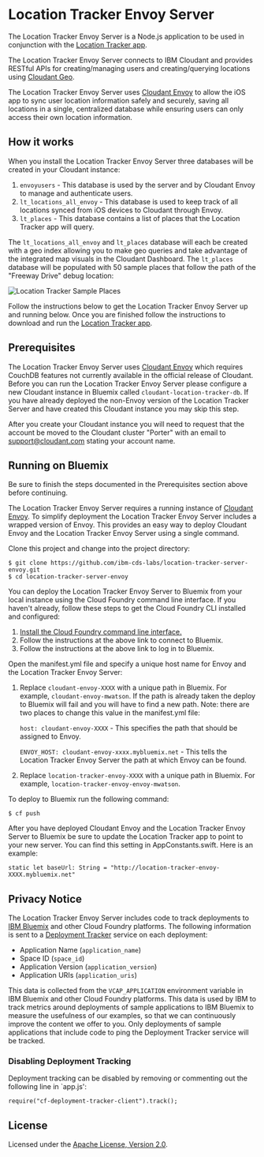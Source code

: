 # Location Tracker Envoy Server

The Location Tracker Envoy Server is a Node.js application to be used in conjunction with the [Location Tracker app](https://github.com/ibm-cds-labs/location-tracker-client-swift).

The Location Tracker Envoy Server connects to IBM Cloudant and provides RESTful APIs for creating/managing users and creating/querying locations using [Cloudant Geo](https://docs.cloudant.com/geo.html). 

The Location Tracker Envoy Server uses [Cloudant Envoy](https://github.com/cloudant-labs/envoy) to allow the iOS app to sync user location information safely and securely, saving all locations in a single, centralized database while ensuring users can only access their own location information.

## How it works

When you install the Location Tracker Envoy Server three databases will be created in your Cloudant instance:

1. `envoyusers` - This database is used by the server and by Cloudant Envoy to manage and authenticate users.
2. `lt_locations_all_envoy` - This database is used to keep track of all locations synced from iOS devices to Cloudant through Envoy.
3. `lt_places` - This database contains a list of places that the Location Tracker app will query.

The `lt_locations_all_envoy` and `lt_places` database will each be created with a geo index allowing you to make geo queries and take advantage of the integrated map visuals in the Cloudant Dashboard. The `lt_places` database will be populated with 50 sample places that follow the path of the "Freeway Drive" debug location:
 
 ![Location Tracker Sample Places](http://developer.ibm.com/clouddataservices/wp-content/uploads/sites/47/2016/05/locationTracker2CloudantPlaces2.png)

Follow the instructions below to get the Location Tracker Envoy Server up and running below. Once you are finished follow the instructions to download and run the [Location Tracker app](https://github.com/ibm-cds-labs/location-tracker-client-swift).

## Prerequisites

The Location Tracker Envoy Server uses [Cloudant Envoy](https://github.com/cloudant-labs/envoy) which requires CouchDB features not currently available in the official release of Cloudant. Before you can run the Location Tracker Envoy Server please configure a new Cloudant instance in Bluemix called `cloudant-location-tracker-db`. If you have already deployed the non-Envoy version of the Location Tracker Server and have created this Cloudant instance you may skip this step.

After you create your Cloudant instance you will need to request that the account be moved to the Cloudant cluster "Porter" with an email to support@cloudant.com stating your account name.

## Running on Bluemix

Be sure to finish the steps documented in the Prerequisites section above before continuing.

The Location Tracker Envoy Server requires a running instance of [Cloudant Envoy](https://github.com/cloudant-labs/envoy). To simplify deployment the Location Tracker Envoy Server includes a wrapped version of Envoy. This provides an easy way to deploy Cloudant Envoy and the Location Tracker Envoy Server using a single command.

Clone this project and change into the project directory:

    $ git clone https://github.com/ibm-cds-labs/location-tracker-server-envoy.git
    $ cd location-tracker-server-envoy
    
You can deploy the Location Tracker Envoy Server to Bluemix from your local instance using the Cloud Foundry command line interface. If you haven't already, follow these steps to get the Cloud Foundry CLI installed and configured:

1. [Install the Cloud Foundry command line interface.](https://www.ng.bluemix.net/docs/#starters/install_cli.html)
2. Follow the instructions at the above link to connect to Bluemix.
3. Follow the instructions at the above link to log in to Bluemix.

Open the manifest.yml file and specify a unique host name for Envoy and the Location Tracker Envoy Server:

1. Replace `cloudant-envoy-XXXX` with a unique path in Bluemix. For example, `cloudant-envoy-mwatson`. If the path is already taken the deploy to Bluemix will fail and you will have to find a new path. Note: there are two places to change this value in the manifest.yml file:

    `host: cloudant-envoy-XXXX` - This specifies the path that should be assigned to Envoy. 

    `ENVOY_HOST: cloudant-envoy-xxxx.mybluemix.net` - This tells the Location Tracker Envoy Server the path at which Envoy can be found.

2. Replace `location-tracker-envoy-XXXX` with a unique path in Bluemix. For example, `location-tracker-envoy-envoy-mwatson`. 

To deploy to Bluemix run the following command:

    $ cf push

After you have deployed Cloudant Envoy and the Location Tracker Envoy Server to Bluemix be sure to update the Location Tracker app to point to your new server. You can find this setting in AppConstants.swift. Here is an example:

`static let baseUrl: String = "http://location-tracker-envoy-XXXX.mybluemix.net"`

## Privacy Notice

The Location Tracker Envoy Server includes code to track deployments to [IBM Bluemix](https://www.bluemix.net/) and other Cloud Foundry platforms. The following information is sent to a [Deployment Tracker](https://github.com/cloudant-labs/deployment-tracker) service on each deployment:

* Application Name (`application_name`)
* Space ID (`space_id`)
* Application Version (`application_version`)
* Application URIs (`application_uris`)

This data is collected from the `VCAP_APPLICATION` environment variable in IBM Bluemix and other Cloud Foundry platforms. This data is used by IBM to track metrics around deployments of sample applications to IBM Bluemix to measure the usefulness of our examples, so that we can continuously improve the content we offer to you. Only deployments of sample applications that include code to ping the Deployment Tracker service will be tracked.

### Disabling Deployment Tracking

Deployment tracking can be disabled by removing or commenting out the following line in `app.js':

`require("cf-deployment-tracker-client").track();`

## License

Licensed under the [Apache License, Version 2.0](LICENSE.txt).
